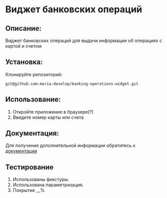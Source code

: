 # Виджет банковских операций

## Описание: 

Виджет банковских операций для выдачи информации об операциях с картой и счетом

## Установка:
Клонируйте репозиторий:
```
git@github.com:maria-develop/banking-operations-widget.git
```

## Использование:
1. Откройте приложение в браузере(?)
2. Введите номер карты или счета

## Документация:

Для получения дополнительной информации обратитесь к [документации](docs/README.md)

## Тестирование

1. Использованы фикстуры.
2. Использована параметризация.
3. Покрытие __%